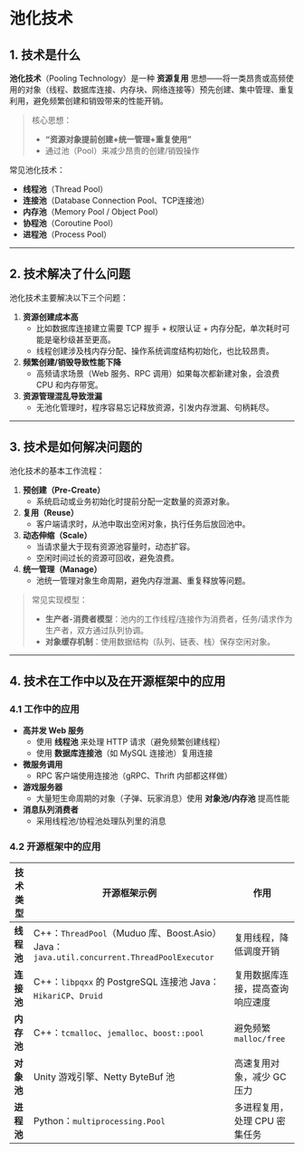 # 池化技术

## 1. 技术是什么

**池化技术**（Pooling Technology）是一种 **资源复用** 思想——将一类昂贵或高频使用的对象（线程、数据库连接、内存块、网络连接等）预先创建、集中管理、重复利用，避免频繁创建和销毁带来的性能开销。

> 核心思想：
>
> - **“资源对象提前创建+统一管理+重复使用”**
> - 通过池（Pool）来减少昂贵的创建/销毁操作

常见池化技术：

- **线程池**（Thread Pool）
- **连接池**（Database Connection Pool、TCP连接池）
- **内存池**（Memory Pool / Object Pool）
- **协程池**（Coroutine Pool）
- **进程池**（Process Pool）

------

## 2. 技术解决了什么问题

池化技术主要解决以下三个问题：

1. **资源创建成本高**
   - 比如数据库连接建立需要 TCP 握手 + 权限认证 + 内存分配，单次耗时可能是毫秒级甚至更高。
   - 线程创建涉及栈内存分配、操作系统调度结构初始化，也比较昂贵。
2. **频繁创建/销毁导致性能下降**
   - 高频请求场景（Web 服务、RPC 调用）如果每次都新建对象，会浪费 CPU 和内存带宽。
3. **资源管理混乱导致泄漏**
   - 无池化管理时，程序容易忘记释放资源，引发内存泄漏、句柄耗尽。

------

## 3. 技术是如何解决问题的

池化技术的基本工作流程：

1. **预创建（Pre-Create）**
   - 系统启动或业务初始化时提前分配一定数量的资源对象。
2. **复用（Reuse）**
   - 客户端请求时，从池中取出空闲对象，执行任务后放回池中。
3. **动态伸缩（Scale）**
   - 当请求量大于现有资源池容量时，动态扩容。
   - 空闲时间过长的资源可回收，避免浪费。
4. **统一管理（Manage）**
   - 池统一管理对象生命周期，避免内存泄漏、重复释放等问题。

> 常见实现模型：
>
> - **生产者-消费者模型**：池内的工作线程/连接作为消费者，任务/请求作为生产者，双方通过队列协调。
> - **对象缓存机制**：使用数据结构（队列、链表、栈）保存空闲对象。

------

## 4. 技术在工作中以及在开源框架中的应用

### 4.1 工作中的应用

- **高并发 Web 服务**
  - 使用 **线程池** 来处理 HTTP 请求（避免频繁创建线程）
  - 使用 **数据库连接池**（如 MySQL 连接池）复用连接
- **微服务调用**
  - RPC 客户端使用连接池（gRPC、Thrift 内部都这样做）
- **游戏服务器**
  - 大量短生命周期的对象（子弹、玩家消息）使用 **对象池/内存池** 提高性能
- **消息队列消费者**
  - 采用线程池/协程池处理队列里的消息

### 4.2 开源框架中的应用

| 技术类型   | 开源框架示例                                                 | 作用                             |
| ---------- | ------------------------------------------------------------ | -------------------------------- |
| **线程池** | C++：`ThreadPool`（Muduo 库、Boost.Asio） Java：`java.util.concurrent.ThreadPoolExecutor` | 复用线程，降低调度开销           |
| **连接池** | C++：`libpqxx` 的 PostgreSQL 连接池  Java：`HikariCP`、`Druid` | 复用数据库连接，提高查询响应速度 |
| **内存池** | C++：`tcmalloc`、`jemalloc`、`boost::pool`                   | 避免频繁 `malloc/free`           |
| **对象池** | Unity 游戏引擎、Netty ByteBuf 池                             | 高速复用对象，减少 GC 压力       |
| **进程池** | Python：`multiprocessing.Pool`                               | 多进程复用，处理 CPU 密集任务    |
